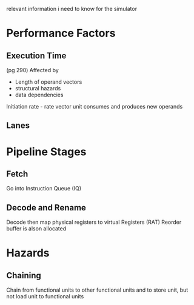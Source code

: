 relevant information i need to know for the simulator

# Performance Factors


## Execution Time
(pg 290)
Affected by 
* Length of operand vectors
* structural hazards
* data dependencies

Initiation rate - rate vector unit consumes and produces new operands





## Lanes

# Pipeline Stages

## Fetch
Go into Instruction Queue (IQ)

## Decode and Rename
Decode then map physical registers to virtual Registers (RAT)
Reorder buffer is alson allocated

# Hazards

## Chaining

Chain from functional units to other functional units and to
store unit, but not load unit to functional units



